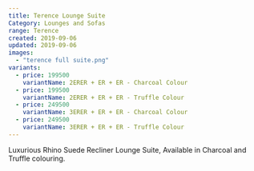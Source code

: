 ```yaml
---
title: Terence Lounge Suite
Category: Lounges and Sofas
range: Terence
created: 2019-09-06
updated: 2019-09-06
images:
  - "terence full suite.png"
variants:
  - price: 199500
    variantName: 2ERER + ER + ER - Charcoal Colour
  - price: 199500
    variantName: 2ERER + ER + ER - Truffle Colour
  - price: 249500
    variantName: 3ERER + ER + ER - Charcoal Colour
  - price: 249500
    variantName: 3ERER + ER + ER - Truffle Colour
---
```


Luxurious Rhino Suede Recliner Lounge Suite,
Available in Charcoal and Truffle colouring.